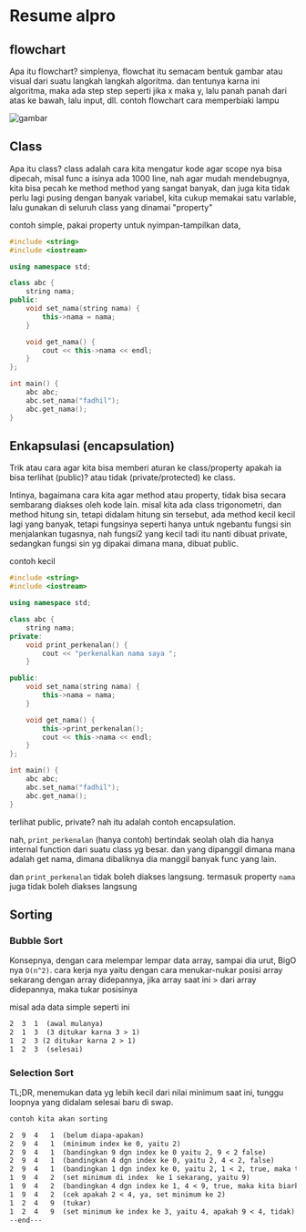 # Resume alpro

## flowchart
Apa itu flowchart? simplenya, flowchat itu semacam bentuk gambar atau visual dari suatu langkah langkah algoritma. dan tentunya karna ini algoritma, maka ada step step seperti jika x maka y, lalu panah panah dari atas ke bawah, lalu input, dll. contoh flowchart cara memperbiaki lampu

![gambar](/assets/LampFlowchart.svg)

## Class
Apa itu class? class adalah cara kita mengatur kode agar scope nya bisa dipecah, misal func a isinya ada 1000 line, nah agar mudah mendebugnya, kita bisa pecah ke method method yang sangat banyak, dan juga kita tidak perlu lagi pusing dengan banyak variabel, kita cukup memakai satu varlable, lalu gunakan di seluruh class yang dinamai "property"

contoh simple, pakai property untuk nyimpan-tampilkan data,

```cpp
#include <string>
#include <iostream>

using namespace std;

class abc {
    string nama;
public:
    void set_nama(string nama) {
        this->nama = nama;
    }

    void get_nama() {
        cout << this->nama << endl;
    }
};

int main() {
    abc abc;
    abc.set_nama("fadhil");
    abc.get_nama();
}
```

## Enkapsulasi (encapsulation)
Trik atau cara agar kita bisa memberi aturan ke class/property apakah ia bisa terlihat (public)? atau tidak (private/protected) ke class.

Intinya, bagaimana cara kita agar method atau property, tidak bisa secara sembarang diakses oleh kode lain. misal kita ada class trigonometri, dan method hitung sin, tetapi didalam hitung sin tersebut, ada method kecil kecil lagi yang banyak, tetapi fungsinya seperti hanya untuk ngebantu fungsi sin menjalankan tugasnya, nah fungsi2 yang kecil tadi itu nanti dibuat private, sedangkan fungsi sin yg dipakai dimana mana, dibuat public.

contoh kecil

```cpp
#include <string>
#include <iostream>

using namespace std;

class abc {
    string nama;
private:
    void print_perkenalan() {
        cout << "perkenalkan nama saya ";
    }

public:
    void set_nama(string nama) {
        this->nama = nama;
    }

    void get_nama() {
        this->print_perkenalan();
        cout << this->nama << endl;
    }
};

int main() {
    abc abc;
    abc.set_nama("fadhil");
    abc.get_nama();
}
```

terlihat public, private? nah itu adalah contoh encapsulation.

nah, `print_perkenalan` (hanya contoh) bertindak seolah olah dia hanya internal function dari suatu class yg besar. dan yang dipanggil dimana mana adalah get nama, dimana dibaliknya dia manggil banyak func yang lain.

dan `print_perkenalan` tidak boleh diakses langsung. termasuk property `nama` juga tidak boleh diakses langsung

## Sorting
### Bubble Sort
Konsepnya, dengan cara melempar lempar data array, sampai dia urut, BigO nya `O(n^2)`. cara kerja nya yaitu dengan cara menukar-nukar posisi array sekarang dengan array didepannya, jika array saat ini > dari array didepannya, maka tukar posisinya

misal ada data simple seperti ini

```txt
2  3  1  (awal mulanya)
2  1  3  (3 ditukar karna 3 > 1)
1  2  3 (2 ditukar karna 2 > 1)
1  2  3  (selesai)
```

### Selection Sort

TL;DR, menemukan data yg lebih kecil dari nilai minimum saat ini, tunggu loopnya yang didalam selesai baru di swap.
```txt
contoh kita akan sorting

2  9  4   1  (belum diapa-apakan)
2  9  4   1  (minimum index ke 0, yaitu 2)
2  9  4   1  (bandingkan 9 dgn index ke 0 yaitu 2, 9 < 2 false)
2  9  4   1  (bandingkan 4 dgn index ke 0, yaitu 2, 4 < 2, false)
2  9  4   1  (bandingkan 1 dgn index ke 0, yaitu 2, 1 < 2, true, maka tukar)
1  9  4   2  (set minimum di index  ke 1 sekarang, yaitu 9)
1  9  4   2  (bandingkan 4 dgn index ke 1, 4 < 9, true, maka kita biarkan karna loop belum selesai, tapi set minimum ke 4)
1  9  4   2  (cek apakah 2 < 4, ya, set minimum ke 2)
1  2  4   9  (tukar)
1  2  4   9  (set minimum ke index ke 3, yaitu 4, apakah 9 < 4, tidak)
--end---
```